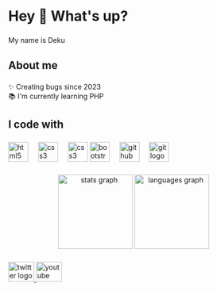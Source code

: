<h1 align="left">Hey 👋 What's up?</h1>

###
    
<p align="left">My name is Deku</p>
    
###
    
<h2 align="left">About me</h2>
    
###
    
<p align="left">✨ Creating bugs since 2023<br>📚 I'm currently learning PHP</p>
    
###
    
<h2 align="left">I code with</h2>
    
###
    
<div align="left">
      <a href="https://www.w3schools.com/html/" target="_blank"><img src="https://cdn.jsdelivr.net/gh/devicons/devicon/icons/html5/html5-original.svg" height="40" alt="html5 logo"  /></a>
      <img width="12" />
      <a href="https://www.w3schools.com/css/" target="_blank"><img src="https://cdn.jsdelivr.net/gh/devicons/devicon/icons/css3/css3-original.svg" height="40" alt="css3 logo"  /></a>
      <img width="12" />
          <a href="https://www.w3schools.com/js/" target="_blank"><img src="https://cdn.jsdelivr.net/gh/devicons/devicon/icons/css3/css3-original.svg" height="40" alt="css3 logo"  /></a>
     <a href="https://getbootstrap.com/"  target="_blank"><img src="https://cdn.jsdelivr.net/gh/devicons/devicon/icons/bootstrap/bootstrap-original.svg" height="40" alt="bootstrap logo"  /></a>
      <img width="12" />
      <a href="https://github.com/" target="_blank"><img src="https://cdn.jsdelivr.net/gh/devicons/devicon/icons/github/github-original.svg" height="40" alt="github logo"  /></a>
      <img width="12" />
    <a href="https://git-scm.com/downloads"  target="_blank"><img src="https://cdn.jsdelivr.net/gh/devicons/devicon/icons/git/git-original.svg" height="40" alt="git logo"  /></a>  
</div>
    
###
    
<div align="center">
      <img src="https://github-readme-stats.vercel.app/api?username=dekuzx&hide_title=false&hide_rank=false&show_icons=true&include_all_commits=true&count_private=true&disable_animations=false&theme=dracula&locale=en&hide_border=false&order=1" height="150" alt="stats graph"  />
      <img src="https://github-readme-stats.vercel.app/api/top-langs?username=dekuzx&locale=en&hide_title=false&layout=compact&card_width=320&langs_count=5&theme=dracula&hide_border=false&order=2" height="150" alt="languages graph"  />
</div>
    
###
    
<div align="left">
      <a href="https://twitter.com/dekuufps" target="_blank">
        <img src="https://raw.githubusercontent.com/maurodesouza/profile-readme-generator/master/src/assets/icons/social/twitter/default.svg" width="52" height="40" alt="twitter logo"  />
      </a>
      <a href="https://www.youtube.com/@dekuu/featured" target="_blank">
        <img src="https://raw.githubusercontent.com/maurodesouza/profile-readme-generator/master/src/assets/icons/social/youtube/default.svg" width="52" height="40" alt="youtube logo"  />
      </a>
    </div>
    
###
